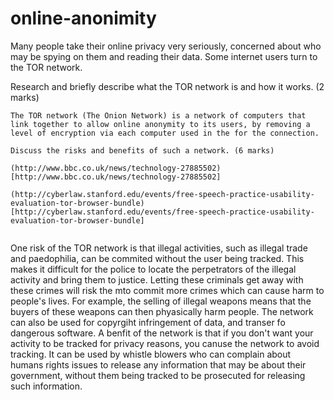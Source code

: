 online-anonimity
================

Many people take their online privacy very seriously, concerned about who may be spying on them and reading their data. Some internet users turn to the TOR network.

Research and briefly describe what the TOR network is and how it works. (2 marks)

```
The TOR network (The Onion Network) is a network of computers that link together to allow online anonymity to its users, by removing a level of encryption via each computer used in the for the connection.

Discuss the risks and benefits of such a network. (6 marks)

(http://www.bbc.co.uk/news/technology-27885502)[http://www.bbc.co.uk/news/technology-27885502]

(http://cyberlaw.stanford.edu/events/free-speech-practice-usability-evaluation-tor-browser-bundle)[http://cyberlaw.stanford.edu/events/free-speech-practice-usability-evaluation-tor-browser-bundle]


```
One risk of the TOR network is that illegal activities, such as illegal trade and paedophilia, can be commited without the user being tracked. This makes it difficult for the police to locate the perpetrators of the illegal activity and bring them to justice. Letting these criminals get away with these crimes will risk the mto commit more crimes which can cause harm to people's lives. For example, the selling of illegal weapons means that the buyers of these weapons can then phyasically harm people. The network can also be used for copyrgiht infringement of data, and transer fo dangerous software.
  A benfit of the network is that if you don't want your activity to be tracked for privacy reasons, you canuse the network to avoid tracking. It can be used by whistle blowers who can complain about humans rights issues to release any information that may be about their government, without them being tracked to be prosecuted for releasing such information.
```
